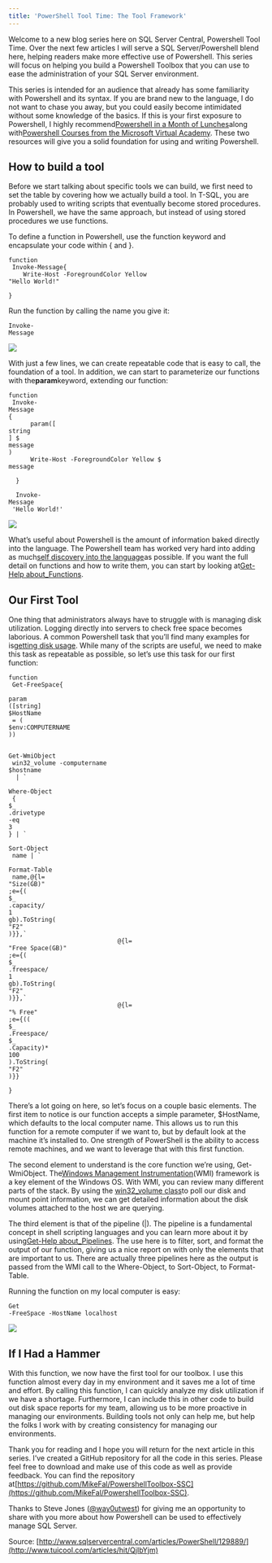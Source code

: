 ```yaml
---
title: 'PowerShell Tool Time: The Tool Framework'
---
```


Welcome to a new blog series here on SQL Server Central, Powershell Tool Time. Over the next few articles I will serve a SQL Server/Powershell blend here, helping readers make more effective use of Powershell. This series will focus on helping you build a Powershell Toolbox that you can use to ease the administration of your SQL Server environment.

This series is intended for an audience that already has some familiarity with Powershell and its syntax. If you are brand new to the language, I do not want to chase you away, but you could easily become intimidated without some knowledge of the basics. If this is your first exposure to Powershell, I highly recommend[Powershell in a Month of Lunches](http://www.amazon.com/Learn-Windows-PowerShell-Month-Lunches/dp/1617291080)along with[Powershell Courses from the Microsoft Virtual Academy](https://www.microsoftvirtualacademy.com/en-us/training-courses/getting-started-with-powershell-3-0-jump-start-8276). These two resources will give you a solid foundation for using and writing Powershell.

## How to build a tool

Before we start talking about specific tools we can build, we first need to set the table by covering how we actually build a tool. In T-SQL, you are probably used to writing scripts that eventually become stored procedures. In Powershell, we have the same approach, but instead of using stored procedures we use functions.

To define a function in Powershell, use the function keyword and encapsulate your code within { and }.

```
function
 Invoke-Message{
    Write-Host -ForegroundColor Yellow 
"Hello World!"

}
```

Run the function by calling the name you give it:

```
Invoke-
Message
```

![](http://img2.tuicool.com/QnA77fU.png!web)

With just a few lines, we can create repeatable code that is easy to call, the foundation of a tool. In addition, we can start to parameterize our functions with the**param**keyword, extending our function:

```
function
 Invoke-
Message
{
      param([
string
] $
message
)
      Write-Host -ForegroundColor Yellow $
message

  }

  Invoke-
Message
 'Hello World!'
```

![](http://img1.tuicool.com/JvqAfe.png!web)

What’s useful about Powershell is the amount of information baked directly into the language. The Powershell team has worked very hard into adding as much[self discovery into the language](http://www.mikefal.net/2015/05/05/exploring-powershell/)as possible. If you want the full detail on functions and how to write them, you can start by looking at[Get-Help about\_Functions](https://technet.microsoft.com/en-us/library/hh847829.aspx).

## Our First Tool

One thing that administrators always have to struggle with is managing disk utilization. Logging directly into servers to check free space becomes laborious. A common Powershell task that you’ll find many examples for is[getting disk usage](https://www.google.com/search?&q=get%20disk%20usage%20powershell). While many of the scripts are useful, we need to make this task as repeatable as possible, so let’s use this task for our first function:

    function
     Get-FreeSpace{

    param
    ([string] 
    $HostName
     = (
    $env:COMPUTERNAME
    ))


    Get-WmiObject
     win32_volume -computername 
    $hostname
      | `

    Where-Object
     {
    $_
    .drivetype 
    -eq
    3
    } | `

    Sort-Object
     name | `

    Format-Table
     name,@{l=
    "Size(GB)"
    ;e={(
    $_
    .capacity/
    1
    gb).ToString(
    "F2"
    )}},`
                                  @{l=
    "Free Space(GB)"
    ;e={(
    $_
    .freespace/
    1
    gb).ToString(
    "F2"
    )}},`
                                  @{l=
    "% Free"
    ;e={((
    $_
    .Freespace/
    $_
    .Capacity)*
    100
    ).ToString(
    "F2"
    )}}

    }

There’s a lot going on here, so let’s focus on a couple basic elements. The first item to notice is our function accepts a simple parameter, $HostName, which defaults to the local computer name. This allows us to run this function for a remote computer if we want to, but by default look at the machine it’s installed to. One strength of PowerShell is the ability to access remote machines, and we want to leverage that with this first function.

The second element to understand is the core function we’re using, Get-WmiObject. The[Windows Management Instrumentation](https://msdn.microsoft.com/en-us/library/aa394582%28v=vs.85%29.aspx)\(WMI\) framework is a key element of the Windows OS. With WMI, you can review many different parts of the stack. By using the [win32\_volume class](https://msdn.microsoft.com/en-us/library/aa394515%28v=vs.85%29.aspx)to poll our disk and mount point information, we can get detailed information about the disk volumes attached to the host we are querying.

The third element is that of the pipeline \(\|\). The pipeline is a fundamental concept in shell scripting languages and you can learn more about it by using[Get-Help about\_Pipelines](https://technet.microsoft.com/en-us/library/hh847902.aspx). The use here is to filter, sort, and format the output of our function, giving us a nice report on with only the elements that are important to us. There are actually three pipelines here as the output is passed from the WMI call to the Where-Object, to Sort-Object, to Format-Table. 

Running the function on my local computer is easy:

```
Get
-FreeSpace -HostName localhost
```

![](http://img0.tuicool.com/IJvuMnf.png!web)

## If I Had a Hammer

With this function, we now have the first tool for our toolbox. I use this function almost every day in my environment and it saves me a lot of time and effort. By calling this function, I can quickly analyze my disk utilization if we have a shortage. Furthermore, I can include this in other code to build out disk space reports for my team, allowing us to be more proactive in managing our environments. Building tools not only can help me, but help the folks I work with by creating consistency for managing our environments.

Thank you for reading and I hope you will return for the next article in this series. I’ve created a GitHub repository for all the code in this series. Please feel free to download and make use of this code as well as provide feedback. You can find the repository at[https://github.com/MikeFal/PowershellToolbox-SSC](https://github.com/MikeFal/PowershellToolbox-SSC).

Thanks to Steve Jones \([@way0utwest](https://twitter.com/way0utwest)\) for giving me an opportunity to share with you more about how Powershell can be used to effectively manage SQL Server.



Source: [http://www.sqlservercentral.com/articles/PowerShell/129889/](http://www.tuicool.com/articles/hit/QjIbYjm)


